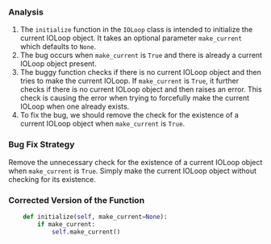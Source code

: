 ### Analysis
1. The `initialize` function in the `IOLoop` class is intended to initialize the current IOLoop object. It takes an optional parameter `make_current` which defaults to `None`.
2. The bug occurs when `make_current` is `True` and there is already a current IOLoop object present.
3. The buggy function checks if there is no current IOLoop object and then tries to make the current IOLoop. If `make_current` is `True`, it further checks if there is no current IOLoop object and then raises an error. This check is causing the error when trying to forcefully make the current IOLoop when one already exists.
4. To fix the bug, we should remove the check for the existence of a current IOLoop object when `make_current` is `True`.

### Bug Fix Strategy
Remove the unnecessary check for the existence of a current IOLoop object when `make_current` is `True`. Simply make the current IOLoop object without checking for its existence.

### Corrected Version of the Function
```python
    def initialize(self, make_current=None):
        if make_current:
            self.make_current()
```